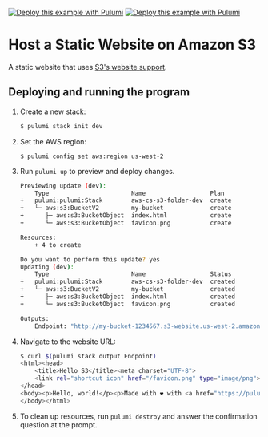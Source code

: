 [![Deploy this example with Pulumi](https://get.pulumi.com/new/button.svg)](https://app.pulumi.com/new?template=https://github.com/pulumi/examples/blob/master/aws-cs-s3-folder/README.md#gh-light-mode-only)
[![Deploy this example with Pulumi](https://get.pulumi.com/new/button-light.svg)](https://app.pulumi.com/new?template=https://github.com/pulumi/examples/blob/master/aws-cs-s3-folder/README.md#gh-dark-mode-only)

# Host a Static Website on Amazon S3

A static website that uses [S3's website support](https://docs.aws.amazon.com/AmazonS3/latest/dev/WebsiteHosting.html).

## Deploying and running the program

1.  Create a new stack:

    ```bash
    $ pulumi stack init dev
    ```

1.  Set the AWS region:

    ```
    $ pulumi config set aws:region us-west-2
    ```

1.  Run `pulumi up` to preview and deploy changes.

    ```bash
    Previewing update (dev):
        Type                       Name                  Plan
    +   pulumi:pulumi:Stack        aws-cs-s3-folder-dev  create
    +   └─ aws:s3:BucketV2         my-bucket             create
    +      ├─ aws:s3:BucketObject  index.html            create
    +      └─ aws:s3:BucketObject  favicon.png           create

    Resources:
        + 4 to create

    Do you want to perform this update? yes
    Updating (dev):
        Type                       Name                  Status
    +   pulumi:pulumi:Stack        aws-cs-s3-folder-dev  created
    +   └─ aws:s3:BucketV2         my-bucket             created
    +      ├─ aws:s3:BucketObject  index.html            created
    +      └─ aws:s3:BucketObject  favicon.png           created

    Outputs:
        Endpoint: "http://my-bucket-1234567.s3-website.us-west-2.amazonaws.com"
    ```

1.  Navigate to the website URL:

    ```bash
    $ curl $(pulumi stack output Endpoint)
    <html><head>
        <title>Hello S3</title><meta charset="UTF-8">
        <link rel="shortcut icon" href="/favicon.png" type="image/png">
    </head>
    <body><p>Hello, world!</p><p>Made with ❤️ with <a href="https://pulumi.com">Pulumi</a></p>
    </body></html>
    ```

1.  To clean up resources, run `pulumi destroy` and answer the confirmation question at the prompt.
